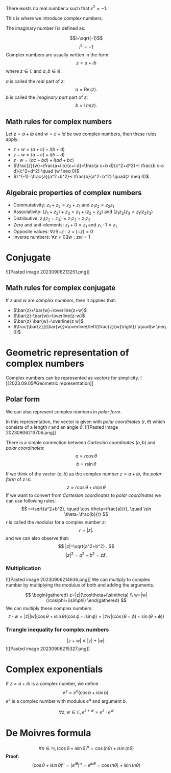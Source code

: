 There exists no real number $x$ such that $x^2=-1$.

This is where we introduce *complex* numbers.

The imaginary number $i$ is defined as:

$$i=\sqrt{-1}$$$$i^2=-1$$
Complex numbers are usually written in the form:
$$z=a+ib$$
where $z\in \mathbb{C}$ and $a,b \in \mathbb{R}$.

$a$ is called the *real* part of $z$:
$$
a=\operatorname{Re}(z) .
$$
$b$ is called the *imaginary part* part of $z$:
$$
b=\operatorname{I} m(z) .
$$
## Math rules for complex numbers
Let $z=a+i b$ and $w=c+i d$ be two complex numbers, then these rules apply:
-  $z+w=(a+c)+i(b+d)$
-  $z-w=(a-c)+i(b-d)$
-  $z \cdot w=(a c-b d)+i(a d+b c)$
- $\frac{z}{w}=\frac{a+i b}{c+i d}=\frac{a c+b d}{c^2+d^2}+i \frac{b c-a d}{c^2+d^2} \quad (w \neq 0)$
- $z^{-1}=\frac{a}{a^2+b^2}-i \frac{b}{a^2+b^2} \quad(z \neq 0)$
## Algebraic properties of complex numbers
- Commutativity: $z_1+z_2=z_2+z_1$ and $z_1 z_2=z_2 z_1$
- Associativity: $\left(z_1+z_2\right)+z_3=z_1+\left(z_2+z_3\right)$ and $\left(z_1 z_2\right) z_3=z_1\left(z_2 z_3\right)$
- Distributive: $z_1\left(z_2+z_3\right)=z_1 z_2+z_1 z_3$
- Zero and unit-elements: $z_1+0=z_1$ and $z_1 \cdot 1=z_1$
- Opposite values: $\forall z\exists-z: z+(-z)=0$
- Inverse numbers: $\forall z \neq 0\exists\mathrm{w}:z w=1$

# Conjugate
![[Pasted image 20230906213251.png]]
## Math rules for complex conjugate
If $z$ and $w$ are *complex numbers*, then it applies that:
- $\bar{z}+\bar{w}=\overline{z+w}$
- $\bar{z}-\bar{w}=\overline{z-w}$
- $\bar{z} \bar{w}=\overline{z w}$
- $\frac{\bar{z}}{\bar{w}}=\overline{\left(\frac{z}{w}\right)} \quad(w \neq 0)$


# Geometric representation of complex numbers
Complex numbers can be represented as *vectors* for simplicity.
![[2023.09.05#Geometric representation]]


## Polar form
We can also represent complex numbers in *polar form*.

In this representation, the vector is given with *polar coordinates* ($r,\theta$) which consists of a length $r$ and an angle $\theta$.
![[Pasted image 20230906213706.png]]


There is a simple connection between *Cartesian coordinates* ($a,b$) and *polar coordinates*:
$$a=r\cos \theta$$
$$b=r\sin\theta$$

If we think of the vector $(a,b)$ as the complex number $z=a+ib$, the *polar form* of $z$ is:
$$z=r\cos\theta+ir\sin\theta$$
If we want to convert from *Cartesian coordinates* to *polar coordinates* we can use following rules:
$$
r=\sqrt{a^2+b^2}, \quad \cos \theta=\frac{a}{r}, \quad \sin \theta=\frac{b}{r}
$$
$r$ is called the *modulus* for a complex number *z*:
$$
r=|z| .
$$
and we can also observe that:
$$
|z|=\sqrt{a^2+b^2} .
$$
$$
|z|^2=a^2+b^2=z \bar{z} .
$$

### Multiplication
![[Pasted image 20230906214636.png]]
We can multiply to complex number by multiplying the *modulus* of both and adding the arguments.

$$
\begin{gathered}
z=|z|(\cos\theta+i\sin\theta)
\\
w=|w|(\cos\phi+i\sin\phi)
\end{gathered}
$$
We can multiply these complex numbers:
$$
z\cdot w=|z||w|(\cos\theta+i\sin\theta)(\cos\phi+i\sin\phi) = |zw|(\cos(\theta+\phi)+\sin(\theta+\phi))
$$

### Triangle inequality for complex numbers
$$
|z+w| \leq|z|+|w| .
$$
![[Pasted image 20230906215327.png]]
# Complex exponentials
If $z=a+i b$ is a complex number, we define
$$
e^z=e^a(\cos b+i \sin b) .
$$
$e^z$ is a complex number with modulus $e^a$ and argument $b$.

$$\forall z,w \in \mathbb{C}, e^{z+w}=e^z\cdot e^w$$

# De Moivres formula
$$
\forall n\in\mathbb{N}, (\cos \theta+i \sin \theta)^n=\cos (n \theta)+i \sin (n \theta)
$$
**Proof**:
$$
(\cos \theta+i \sin \theta)^n=\left(e^{i \theta}\right)^n=e^{i n \theta}=\cos (n \theta)+i \sin (n \theta)
$$
